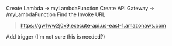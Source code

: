 Create Lambda -> myLambdaFunction
Create API Gateway -> /myLambdaFunction
Find the Invoke URL

> https://gw1ww2j0x9.execute-api.us-east-1.amazonaws.com

Add trigger (I'm not sure this is needed?)

